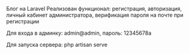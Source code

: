 Блог на Laravel
Реализован функционал: регистрация, авторизация, личный кабинет администратора, верификация пароля на почте при регистрации

Для входа в админку: admin@admin, пароль: 12345678а

Для запуска сервера: php artisan serve


